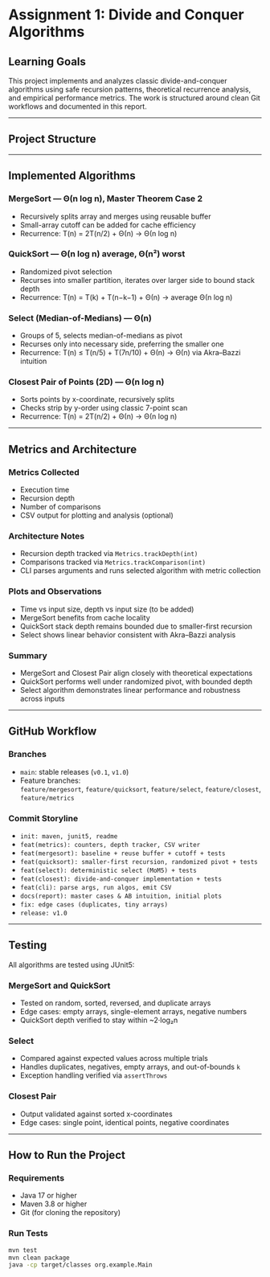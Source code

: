 # Assignment 1: Divide and Conquer Algorithms

## Learning Goals

This project implements and analyzes classic divide-and-conquer algorithms using safe recursion patterns, theoretical recurrence analysis, and empirical performance metrics. The work is structured around clean Git workflows and documented in this report.

---

## Project Structure

---

## Implemented Algorithms

### MergeSort — Θ(n log n), Master Theorem Case 2

- Recursively splits array and merges using reusable buffer
- Small-array cutoff can be added for cache efficiency
- Recurrence: T(n) = 2T(n/2) + Θ(n) → Θ(n log n)

### QuickSort — Θ(n log n) average, Θ(n²) worst

- Randomized pivot selection
- Recurses into smaller partition, iterates over larger side to bound stack depth
- Recurrence: T(n) = T(k) + T(n−k−1) + Θ(n) → average Θ(n log n)

### Select (Median-of-Medians) — Θ(n)

- Groups of 5, selects median-of-medians as pivot
- Recurses only into necessary side, preferring the smaller one
- Recurrence: T(n) ≤ T(n/5) + T(7n/10) + Θ(n) → Θ(n) via Akra–Bazzi intuition

### Closest Pair of Points (2D) — Θ(n log n)

- Sorts points by x-coordinate, recursively splits
- Checks strip by y-order using classic 7-point scan
- Recurrence: T(n) = 2T(n/2) + Θ(n) → Θ(n log n)

---

## Metrics and Architecture

### Metrics Collected

- Execution time
- Recursion depth
- Number of comparisons
- CSV output for plotting and analysis (optional)

### Architecture Notes

- Recursion depth tracked via `Metrics.trackDepth(int)`
- Comparisons tracked via `Metrics.trackComparison(int)`
- CLI parses arguments and runs selected algorithm with metric collection

### Plots and Observations

- Time vs input size, depth vs input size (to be added)
- MergeSort benefits from cache locality
- QuickSort stack depth remains bounded due to smaller-first recursion
- Select shows linear behavior consistent with Akra–Bazzi analysis

### Summary

- MergeSort and Closest Pair align closely with theoretical expectations
- QuickSort performs well under randomized pivot, with bounded depth
- Select algorithm demonstrates linear performance and robustness across inputs

---

## GitHub Workflow

### Branches

- `main`: stable releases (`v0.1`, `v1.0`)
- Feature branches:  
  `feature/mergesort`, `feature/quicksort`, `feature/select`, `feature/closest`, `feature/metrics`

### Commit Storyline

- `init: maven, junit5, readme`
- `feat(metrics): counters, depth tracker, CSV writer`
- `feat(mergesort): baseline + reuse buffer + cutoff + tests`
- `feat(quicksort): smaller-first recursion, randomized pivot + tests`
- `feat(select): deterministic select (MoM5) + tests`
- `feat(closest): divide-and-conquer implementation + tests`
- `feat(cli): parse args, run algos, emit CSV`
- `docs(report): master cases & AB intuition, initial plots`
- `fix: edge cases (duplicates, tiny arrays)`
- `release: v1.0`

---

## Testing

All algorithms are tested using JUnit5:

### MergeSort and QuickSort

- Tested on random, sorted, reversed, and duplicate arrays
- Edge cases: empty arrays, single-element arrays, negative numbers
- QuickSort depth verified to stay within ~2·log₂n

### Select

- Compared against expected values across multiple trials
- Handles duplicates, negatives, empty arrays, and out-of-bounds `k`
- Exception handling verified via `assertThrows`

### Closest Pair

- Output validated against sorted x-coordinates
- Edge cases: single point, identical points, negative coordinates

---

## How to Run the Project

### Requirements

- Java 17 or higher
- Maven 3.8 or higher
- Git (for cloning the repository)

### Run Tests

```bash
mvn test
mvn clean package
java -cp target/classes org.example.Main

